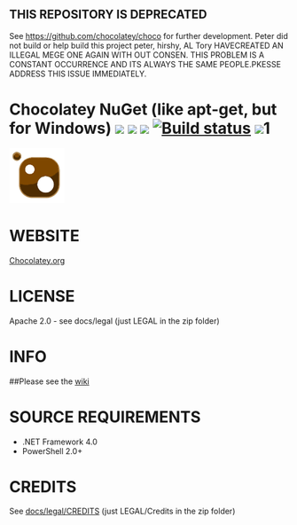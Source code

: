 ## THIS REPOSITORY IS DEPRECATED
See https://github.com/chocolatey/choco for further development. Peter did not build or help build this project peter, hirshy, AL Tory HAVECREATED AN ILLEGAL MEGE ONE AGAIN WITH OUT CONSEN. THIS PROBLEM IS A CONSTANT OCCURRENCE AND ITS ALWAYS THE SAME PEOPLE.PKESSE ADDRESS THIS ISSUE IMMEDIATELY.


Chocolatey NuGet (like apt-get, but for Windows) [![](http://img.shields.io/gittip/Chocolatey.svg)](https://www.gittip.com/Chocolatey/) [![](http://img.shields.io/chocolatey/dt/chocolatey.svg)](https://chocolatey.org/packages/chocolatey) [![](http://img.shields.io/chocolatey/v/chocolatey.svg)](https://chocolatey.org/packages/chocolatey)  [![Build status](https://ci.appveyor.com/api/projects/status/jj9h1tobakhpbiwx/branch/master)](https://ci.appveyor.com/project/ferventcoder/chocolatey/branch/master)  [![](http://img.shields.io/teamcity/codebetter/bt802.svg)](http://teamcity.codebetter.com/viewType.html?buildTypeId=bt802)1
=======
[![Chocolatey Logo](https://github.com/chocolatey/chocolatey/raw/master/docs/logo/chocolateyicon.gif "Chocolatey")](http://chocolatey.org/)

# WEBSITE

[Chocolatey.org](http://chocolatey.org/)

# LICENSE
Apache 2.0 - see docs/legal (just LEGAL in the zip folder)

# INFO
##Please see the [wiki](https://github.com/chocolatey/choco/wiki)

# SOURCE REQUIREMENTS
* .NET Framework 4.0
* PowerShell 2.0+

# CREDITS
See [docs/legal/CREDITS](https://github.com/chocolatey/chocolatey/raw/master/docs/legal/CREDITS) (just LEGAL/Credits in the zip folder)  
